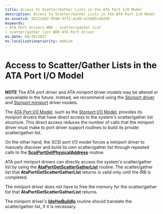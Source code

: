 ```yaml
---
title: Access to Scatter/Gather Lists in the ATA Port I/O Model
description: Access to Scatter/Gather Lists in the ATA Port I/O Model
ms.assetid: 56221602-9588-47f2-acd9-a11bd5ce02d9
keywords:
- ATA Port drivers WDK , scatter/gather list
- scatter/gather list WDK ATA Port driver
ms.date: 04/20/2017
ms.localizationpriority: medium
---
```


# Access to Scatter/Gather Lists in the ATA Port I/O Model


## <span id="ddk_access_to_scatter_gather_lists_in_the_ata_port_i_o_model_kg"></span><span id="DDK_ACCESS_TO_SCATTER_GATHER_LISTS_IN_THE_ATA_PORT_I_O_MODEL_KG"></span>

**NOTE** The ATA port driver and ATA miniport driver models may be altered or unavailable in the future. Instead, we recommend using the [Storport driver](https://docs.microsoft.com/windows-hardware/drivers/storage/storport-driver) and [Storport miniport](https://docs.microsoft.com/windows-hardware/drivers/storage/storport-miniport-drivers) driver models.



The [ATA Port I/O Model](ata-port-i-o-model.md), such as the [Storport I/O Model](storport-i-o-model.md), provides its miniport drivers that have direct access to the system's scatter/gather list structure. This direct access reduces the number of calls that the miniport driver must make to port driver support routines to build its private scatter/gather list.

On the other hand, the SCSI port I/O model forces a miniport driver to manually discover and build its own scatter/gather list through repeated calls to the [**ScsiPortGetPhysicalAddress**](https://docs.microsoft.com/windows-hardware/drivers/ddi/content/srb/nf-srb-scsiportgetphysicaladdress) routine.

ATA port miniport drivers can directly access the system's scatter/gather list by using the [**AtaPortGetScatterGatherList**](https://docs.microsoft.com/windows-hardware/drivers/ddi/content/irb/nf-irb-ataportgetscattergatherlist) routine. The scatter/gather list that **AtaPortGetScatterGatherList** returns is valid only until the IRB is completed.

The miniport driver does not have to free the memory for the scatter/gather list that **AtaPortGetScatterGatherList** returns.

The miniport driver's [**IdeHwBuildIo**](https://docs.microsoft.com/windows-hardware/drivers/ddi/content/irb/nc-irb-ide_hw_buildio) routine should translate the scatter/gather list, if it is necessary.

 

 


